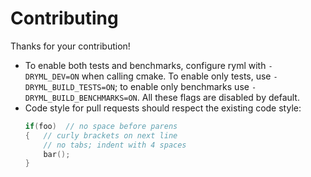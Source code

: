 # Contributing

Thanks for your contribution!

* To enable both tests and benchmarks, configure ryml with
  `-DRYML_DEV=ON` when calling cmake. To enable only tests, use
  `-DRYML_BUILD_TESTS=ON`; to enable only benchmarks use
  `-DRYML_BUILD_BENCHMARKS=ON`. All these flags are disabled by
  default.
* Code style for pull requests should respect the existing code style:
    ```c++
    if(foo)  // no space before parens
    {   // curly brackets on next line
        // no tabs; indent with 4 spaces
        bar();
    }
    ```

